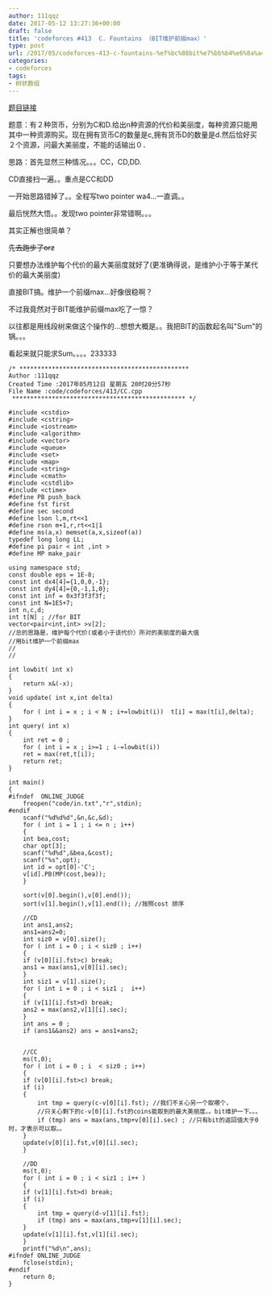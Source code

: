 ```yaml
---
author: 111qqz
date: 2017-05-12 13:27:36+00:00
draft: false
title: 'codeforces #413  C. Fountains （BIT维护前缀max）'
type: post
url: /2017/05/codeforces-413-c-fountains-%ef%bc%88bit%e7%bb%b4%e6%8a%a4%e5%89%8d%e7%bc%80max%ef%bc%89/
categories:
- codeforces
tags:
- 树状数组
---
```


[题目链接](http://codeforces.com/contest/799/problem/C)

题意：有２种货币，分别为C和D.给出n种资源的代价和美丽度，每种资源只能用其中一种资源购买。现在拥有货币C的数量是c,拥有货币D的数量是d.然后恰好买２个资源，问最大美丽度，不能的话输出０．

思路：首先显然三种情况。。。CC，CD,DD.

CD直接扫一遍。。重点是CC和DD

一开始思路错掉了。。全程写two pointer wa4...一直调。。

最后恍然大悟。。发现two pointer非常错啊。。。

其实正解也很简单？

<del>先去跑步了orz</del>

只要想办法维护每个代价的最大美丽度就好了(更准确得说，是维护小于等于某代价的最大美丽度)

直接BIT搞。维护一个前缀max...好像很稳啊？

不过我竟然对于BIT能维护前缀max吃了一惊？

以往都是用线段树来做这个操作的...想想大概是。。我把BIT的函数起名叫"Sum"的锅。。。

看起来就只能求Sum。。。。233333

    
    /* ***********************************************
    Author :111qqz
    Created Time :2017年05月12日 星期五 20时20分57秒
    File Name :code/codeforces/413/CC.cpp
     ************************************************ */
    
    #include <cstdio>
    #include <cstring>
    #include <iostream>
    #include <algorithm>
    #include <vector>
    #include <queue>
    #include <set>
    #include <map>
    #include <string>
    #include <cmath>
    #include <cstdlib>
    #include <ctime>
    #define PB push_back
    #define fst first
    #define sec second
    #define lson l,m,rt<<1
    #define rson m+1,r,rt<<1|1
    #define ms(a,x) memset(a,x,sizeof(a))
    typedef long long LL;
    #define pi pair < int ,int >
    #define MP make_pair
    
    using namespace std;
    const double eps = 1E-8;
    const int dx4[4]={1,0,0,-1};
    const int dy4[4]={0,-1,1,0};
    const int inf = 0x3f3f3f3f;
    const int N=1E5+7;
    int n,c,d;
    int t[N] ; //for BIT
    vector<pair<int,int> >v[2]; 
    //总的思路是，维护每个代价(或者小于该代价）所对的美丽度的最大值
    //用bit维护一个前缀max
    //
    //
    
    int lowbit( int x)
    {
        return x&(-x);
    }
    void update( int x,int delta)
    {
        for ( int i = x ; i < N ; i+=lowbit(i))  t[i] = max(t[i],delta);
    }
    int query( int x)
    {
        int ret = 0 ;
        for ( int i = x ; i>=1 ; i-=lowbit(i))
    	ret = max(ret,t[i]);
        return ret;
    }
    
    int main()
    {
    #ifndef  ONLINE_JUDGE 
        freopen("code/in.txt","r",stdin);
    #endif
        scanf("%d%d%d",&n,&c,&d);
        for ( int i = 1 ; i <= n ; i++)
        {
    	int bea,cost;
    	char opt[3];
    	scanf("%d%d",&bea,&cost);
    	scanf("%s",opt);
    	int id = opt[0]-'C';
    	v[id].PB(MP(cost,bea)); 
        }
    
        sort(v[0].begin(),v[0].end());
        sort(v[1].begin(),v[1].end()); //按照cost 排序
    
        //CD
        int ans1,ans2;
        ans1=ans2=0;
        int siz0 = v[0].size();
        for ( int i = 0 ; i < siz0 ; i++)
        {
    	if (v[0][i].fst>c) break;
    	ans1 = max(ans1,v[0][i].sec);
        }
        int siz1 = v[1].size();
        for ( int i = 0 ; i < siz1 ;  i++)
        {
    	if (v[1][i].fst>d) break;
    	ans2 = max(ans2,v[1][i].sec);
        }
        int ans = 0 ;
        if (ans1&&ans2) ans = ans1+ans2;
    
    
        //CC
        ms(t,0);
        for ( int i = 0 ; i  < siz0 ; i++)
        {
    	if (v[0][i].fst>c) break;
    	if (i)
    	{
    	    int tmp = query(c-v[0][i].fst); //我们不关心另一个取哪个，
    	    //只关心剩下的c-v[0][i].fst的coins能取到的最大美丽度。。bit维护一下。。。
    	    if (tmp) ans = max(ans,tmp+v[0][i].sec) ; //只有bit的返回值大于0时，才表示可以取。。
    	}
    	update(v[0][i].fst,v[0][i].sec);
        }
    
        //DD
        ms(t,0);
        for ( int i = 0 ; i < siz1 ; i++ )
        {
    	if (v[1][i].fst>d) break;
    	if (i)
    	{
    	    int tmp = query(d-v[1][i].fst);
    	    if (tmp) ans = max(ans,tmp+v[1][i].sec);
    	}
    	update(v[1][i].fst,v[1][i].sec);
        }
        printf("%d\n",ans);
    #ifndef ONLINE_JUDGE  
        fclose(stdin);
    #endif
        return 0;
    }
    



